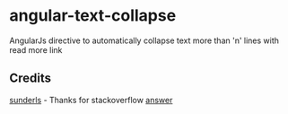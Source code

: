 # angular-text-collapse
AngularJs directive to automatically collapse text more than 'n' lines with read more link
## Credits
[sunderls](http://stackoverflow.com/users/2949814/sunderls) - Thanks for stackoverflow [answer](http://stackoverflow.com/questions/21400408/create-read-more-link-in-angularjs)

